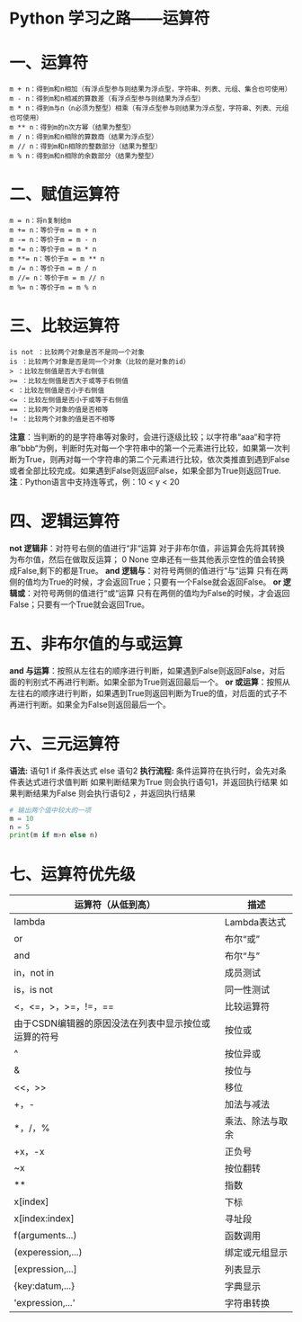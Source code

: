 # Python 学习之路——运算符

# 一、运算符

	m + n：得到m和n相加（有浮点型参与则结果为浮点型，字符串、列表、元组、集合也可使用）
	m - n：得到m和n相减的算数差（有浮点型参与则结果为浮点型）
	m * n：得到m与n（n必须为整型）相乘（有浮点型参与则结果为浮点型，字符串、列表、元组也可使用）
	m ** n：得到m的n次方幂（结果为整型）
	m / n：得到m和n相除的算数商（结果为浮点型）
	m // n：得到m和n相除的整数部分（结果为整型）
	m % n：得到m和n相除的余数部分（结果为整型）
# 二、赋值运算符
	m = n：将n复制给m
	m += n：等价于m = m + n
	m -= n：等价于m = m - n
	m *= n：等价于m = m * n
	m **= n：等价于m = m ** n
	m /= n：等价于m = m / n
	m //= n：等价于m = m // n
	m %= n：等价于m = m % n
# 三、比较运算符
    is not ：比较两个对象是否不是同一个对象
    is ：比较两个对象是否是同一个对象（比较的是对象的id）
    > ：比较左侧值是否大于右侧值
    >= ：比较左侧值是否大于或等于右侧值
    < ：比较左侧值是否小于右侧值
    <= ：比较左侧值是否小于或等于右侧值
    == ：比较两个对象的值是否相等
    != ：比较两个对象的值是否不相等
**注意**：当判断的的是字符串等对象时，会进行逐级比较；以字符串“aaa“和字符串”bbb“为例，判断时先对每一个字符串中的第一个元素进行比较，如果第一次判断为True，则再对每一个字符串的第二个元素进行比较，依次类推直到遇到False或者全部比较完成。如果遇到False则返回False，如果全部为True则返回True.
**注**：Python语言中支持连等式，例：10 < y < 20
# 四、逻辑运算符
**not 逻辑非**：对符号右侧的值进行“非“运算
对于非布尔值，非运算会先将其转换为布尔值，然后在做取反运算；
0 None 空串还有一些其他表示空性的值会转换成False,剩下的都是True。
**and 逻辑与**：对符号两侧的值进行“与“运算
只有在两侧的值均为True的时候，才会返回True；只要有一个False就会返回False。
**or 逻辑或**：对符号两侧的值进行“或“运算
只有在两侧的值均为False的时候，才会返回False；只要有一个True就会返回True。
# 五、非布尔值的与或运算
**and 与运算**：按照从左往右的顺序进行判断，如果遇到False则返回False，对后面的判别式不再进行判断。如果全部为True则返回最后一个。
**or 或运算**：按照从左往右的顺序进行判断，如果遇到True则返回判断为True的值，对后面的式子不再进行判断。如果全为False则返回最后一个。
# 六、三元运算符
**语法:** 语句1 if 条件表达式 else 语句2
**执行流程:**
条件运算符在执行时，会先对条件表达式进行求值判断
如果判断结果为True 则会执行语句1，并返回执行结果
如果判断结果为False 则会执行语句2 ，并返回执行结果
```python
# 输出两个值中较大的一项
m = 10
n = 5
print(m if m>n else n)
```
# 七、运算符优先级
| 运算符（从低到高）                                   | 描述             |
| ---------------------------------------------------- | ---------------- |
| lambda                                               | Lambda表达式     |
| or                                                   | 布尔“或”         |
| and                                                  | 布尔“与”         |
| in，not in                                           | 成员测试         |
| is，is not                                           | 同一性测试       |
| <，<=，>，>=，!=，==                                 | 比较运算符       |
| 由于CSDN编辑器的原因没法在列表中显示按位或运算的符号 | 按位或           |
| ^                                                    | 按位异或         |
| &                                                    | 按位与           |
| <<，>>                                               | 移位             |
| +，-                                                 | 加法与减法       |
| *，/，%                                              | 乘法、除法与取余 |
| +x，-x                                               | 正负号           |
| ~x                                                   | 按位翻转         |
| **                                                   | 指数             |
| x[index]                                             | 下标             |
| x[index:index]                                       | 寻址段           |
| f(arguments...)                                      | 函数调用         |
| (experession,...)                                    | 绑定或元组显示   |
| [expression,...]                                     | 列表显示         |
| {key:datum,...}                                      | 字典显示         |
| 'expression,...'                                     | 字符串转换       |